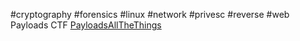 #cryptography #forensics #linux #network #privesc #reverse #web 
Payloads CTF
[PayloadsAllTheThings](https://github.com/swisskyrepo/PayloadsAllTheThings)